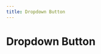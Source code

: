 ```yaml
---
title: Dropdown Button
---
```


# Dropdown Button

<CategoryDesc category="DropdownButton" />

<br />

<ComponentPreviewGroup
  category="DropdownButton"
  :components="[
    { name: 'Base', title: '基础用法' },
  ]"
/>
